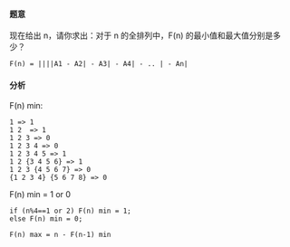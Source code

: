#### 题意
现在给出 n，请你求出：对于 n 的全排列中，F(n) 的最小值和最大值分别是多少？
```
F(n) = ||||A1 - A2| - A3| - A4| - .. | - An|
```
#### 分析
F(n) min:
```
1 => 1
1 2  => 1
1 2 3 => 0
1 2 3 4 => 0
1 2 3 4 5 => 1
1 2 {3 4 5 6} => 1
1 2 3 {4 5 6 7} => 0
{1 2 3 4} {5 6 7 8} => 0
```
F(n) min = 1 or 0
```
if (n%4==1 or 2) F(n) min = 1;
else F(n) min = 0;
```
```
F(n) max = n - F(n-1) min
```
